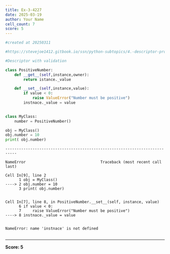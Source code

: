 ```yaml
---
title: Ex-3-4227
date: 2025-03-19
author: Your Name
cell_count: 7
score: 5
---
```


```python
#created at 20250311
```


```python
#https://stevejoe1412.gitbook.io/ssn/python-subtopics/4.-descriptor-protocols
```


```python
#Descriptor with validation
```


```python
class PositiveNumber:
    def __get__(self,instance,owner):
        return istance._value

    def __set__(self,instance,value):
        if value < 0:
            raise ValueError("Number must be positive")
        instnace._value = value
        
```


```python
class MyClass:
    number = PositiveNumber()
```


```python
obj = MyClass()
obj.number = 10
print( obj.number)
```


    ---------------------------------------------------------------------------

    NameError                                 Traceback (most recent call last)

    Cell In[9], line 2
          1 obj = MyClass()
    ----> 2 obj.number = 10
          3 print( obj.number)


    Cell In[7], line 8, in PositiveNumber.__set__(self, instance, value)
          6 if value < 0:
          7     raise ValueError("Number must be positive")
    ----> 8 instnace._value = value


    NameError: name 'instnace' is not defined



```python

```


---
**Score: 5**